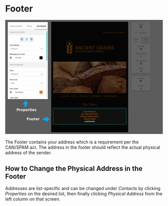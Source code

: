 # Footer

![](images/Selection_476.png)

The Footer contains your address which is a requirement per the CAN/SPAM act. 
The address in the footer should reflect the actual physical address of the sender. 

## How to Change the Physical Address in the Footer

Addresses are list-specific and can be changed under _Contacts_ by clicking _Properties_ on the desired list, 
then finally clicking _Physical Address_ from the left column on that screen.
